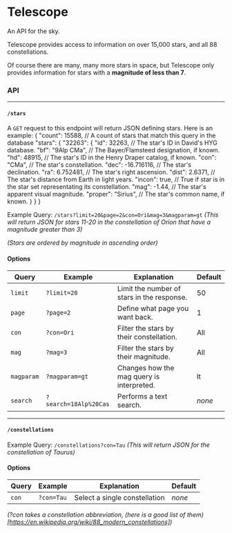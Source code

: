 # Telescope
An API for the sky.

Telescope provides access to information on over 15,000 stars, and all 88 constellations.

Of course there are many, many more stars in space, but Telescope only 
provides information for stars with a **magnitude of less than 7**.

### API
-----
#### `/stars`

A `GET` request to this endpoint will return JSON defining stars. Here is an example: 
	{
    	"count": 15588, // A count of stars that match this query in the database
    	"stars": {
	        "32263": { 
	            "id": 32263, // The star's ID in David's HYG database.
	            "bf": "9Alp CMa", // The Bayer/Flamsteed designation, if known. 
	            "hd": 48915, // The star's ID in the Henry Draper catalog, if known.
	            "con": "CMa", // The star's constellation.
	            "dec": -16.716116, // The star's declination.
	            "ra": 6.752481, // The star's right ascension.
	            "dist": 2.6371, // The star's distance from Earth in light years.
	            "incon": true, // True if star is in the star set representating its constellation.
	            "mag": -1.44, // The star's apparent visual magnitude.
	            "proper": "Sirius", // The star's common name, if known.
	       	}
	    }
	}

 
Example Query: `/stars?limit=20&page=2&con=Ori&mag=3&magparam=gt` 
*(This will return JSON for stars 11-20 in the constellation of Orion that have a magnitude greater than 3)*

*(Stars are ordered by magnitude in ascending order)*

#### Options
Query | Example | Explanation | Default
----|----|----|----
`limit`|`?limit=20`|Limit the number of stars in the response.| 50
`page`|`?page=2`|Define what page you want back.|1
`con`|`?con=Ori`|Filter the stars by their constellation.|All
`mag`|`?mag=3`|Filter the stars by their magnitude.|All
`magparam`|`?magparam=gt`|Changes how the mag query is interpreted.|lt
`search`|`?search=18Alp%20Cas`|Performs a text search.| *none*
-----
#### `/constellations`
 
Example Query: `/constellations?con=Tau`
*(This will return JSON for the constellation of Taurus)*

#### Options
Query | Example | Explanation | Default
----|----|----|----
`con`|`?con=Tau`|Select a single constellation|*none*

*(?con takes a constellation abbreviation, (here is a good list of them)[https://en.wikipedia.org/wiki/88_modern_constellations])*